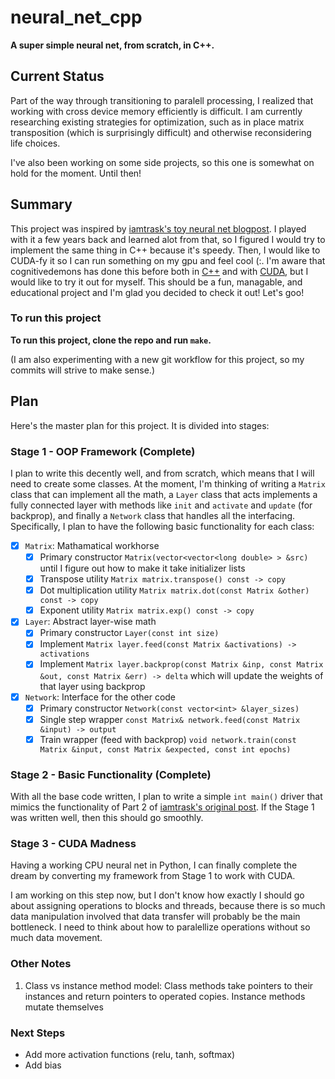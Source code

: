 # neural_net_cpp

**A super simple neural net, from scratch, in C++.**

## Current Status

Part of the way through transitioning to paralell processing, I realized that working with cross device memory efficiently is difficult.
I am currently researching existing strategies for optimization, such as in place matrix transposition (which is surprisingly difficult) and otherwise reconsidering life choices.

I've also been working on some side projects, so this one is somewhat on hold for the moment. Until then!

## Summary

This project was inspired by [iamtrask's toy neural net blogpost](https://iamtrask.github.io/2015/07/12/basic-python-network/). I played with it a few years back and learned alot from that, so I figured I would try to implement the same thing in C++ because it's speedy. Then, I would like to CUDA-fy it so I can run something on my gpu and feel cool (:. I'm aware that cognitivedemons has done this before both in [C++](https://cognitivedemons.wordpress.com/2017/07/06/a-neural-network-in-10-lines-of-c-code/) and with [CUDA](https://cognitivedemons.wordpress.com/2017/09/02/a-neural-network-in-10-lines-of-cuda-c-code/), but I would like to try it out for myself. This should be a fun, managable, and educational project and I'm glad you decided to check it out! Let's goo!

### To run this project

**To run this project, clone the repo and run `make`.**

(I am also experimenting with a new git workflow for this project, so my commits will strive to make sense.)

## Plan

Here's the master plan for this project. It is divided into stages:

### Stage 1 - OOP Framework (Complete)

I plan to write this decently well, and from scratch, which means that I will need to create some classes. At the moment, I'm thinking of writing a `Matrix` class that can implement all the math, a `Layer` class that acts implements a fully connected layer with methods like `init` and `activate` and `update` (for backprop), and finally a `Network` class that handles all the interfacing. Specifically, I plan to have the following basic functionality for each class:

- [x] `Matrix`: Mathamatical workhorse
  - [x] Primary constructor `Matrix(vector<vector<long double> > &src)` until I figure out how to make it take initializer lists
  - [x] Transpose utility `Matrix matrix.transpose() const -> copy`
  - [x] Dot multiplication utility `Matrix matrix.dot(const Matrix &other) const -> copy`
  - [x] Exponent utility `Matrix matrix.exp() const -> copy`
- [x] `Layer`: Abstract layer-wise math
  - [x] Primary constructor `Layer(const int size)`
  - [x] Implement `Matrix layer.feed(const Matrix &activations) -> activations`
  - [x] Implement `Matrix layer.backprop(const Matrix &inp, const Matrix &out, const Matrix &err) -> delta` which will update the weights of that layer using backprop
- [x] `Network`: Interface for the other code
  - [x] Primary constructor `Network(const vector<int> &layer_sizes)`
  - [x] Single step wrapper `const Matrix& network.feed(const Matrix &input) -> output`
  - [x] Train wrapper (feed with backprop) `void network.train(const Matrix &input, const Matrix &expected, const int epochs)`

### Stage 2 - Basic Functionality (Complete)

With all the base code written, I plan to write a simple `int main()` driver that mimics the functionality of Part 2 of [iamtrask's original post](https://iamtrask.github.io/2015/07/12/basic-python-network/). If the Stage 1 was written well, then this should go smoothly.

### Stage 3 - CUDA Madness

Having a working CPU neural net in Python, I can finally complete the dream by converting my framework from Stage 1 to work with CUDA.

I am working on this step now, but I don't know how exactly I should go about assigning operations to blocks and threads, because there is so much data manipulation involved that data transfer will probably be the main bottleneck. I need to think about how to paralellize operations without so much data movement.

### Other Notes

1. Class vs instance method model: Class methods take pointers to their instances and return pointers to operated copies. Instance methods mutate themselves

### Next Steps

- Add more activation functions (relu, tanh, softmax)
- Add bias
